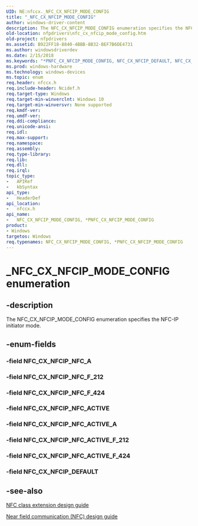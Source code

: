 ```yaml
---
UID: NE:nfccx._NFC_CX_NFCIP_MODE_CONFIG
title: "_NFC_CX_NFCIP_MODE_CONFIG"
author: windows-driver-content
description: The NFC_CX_NFCIP_MODE_CONFIG enumeration specifies the NFC-IP initiator mode.
old-location: nfpdrivers\nfc_cx_nfcip_mode_config.htm
old-project: nfpdrivers
ms.assetid: B922FF18-8840-4BBB-8B32-BEF7B6DE4731
ms.author: windowsdriverdev
ms.date: 2/15/2018
ms.keywords: "*PNFC_CX_NFCIP_MODE_CONFIG, NFC_CX_NFCIP_DEFAULT, NFC_CX_NFCIP_MODE_CONFIG, NFC_CX_NFCIP_MODE_CONFIG enumeration [Near-Field Proximity Drivers], NFC_CX_NFCIP_MODE_CONFIG,*PNFC_CX_NFCIP_MODE_CONFIG, NFC_CX_NFCIP_MODE_CONFIG,*PNFC_CX_NFCIP_MODE_CONFIG enumeration [Near-Field Proximity Drivers], NFC_CX_NFCIP_NFC_A, NFC_CX_NFCIP_NFC_ACTIVE, NFC_CX_NFCIP_NFC_ACTIVE_A, NFC_CX_NFCIP_NFC_ACTIVE_F_212, NFC_CX_NFCIP_NFC_ACTIVE_F_424, NFC_CX_NFCIP_NFC_F_212, NFC_CX_NFCIP_NFC_F_424, _NFC_CX_NFCIP_MODE_CONFIG, nfccx/NFC_CX_NFCIP_DEFAULT, nfccx/NFC_CX_NFCIP_MODE_CONFIG, nfccx/NFC_CX_NFCIP_NFC_A, nfccx/NFC_CX_NFCIP_NFC_ACTIVE, nfccx/NFC_CX_NFCIP_NFC_ACTIVE_A, nfccx/NFC_CX_NFCIP_NFC_ACTIVE_F_212, nfccx/NFC_CX_NFCIP_NFC_ACTIVE_F_424, nfccx/NFC_CX_NFCIP_NFC_F_212, nfccx/NFC_CX_NFCIP_NFC_F_424, nfpdrivers.nfc_cx_nfcip_mode_config"
ms.prod: windows-hardware
ms.technology: windows-devices
ms.topic: enum
req.header: nfccx.h
req.include-header: Ncidef.h
req.target-type: Windows
req.target-min-winverclnt: Windows 10
req.target-min-winversvr: None supported
req.kmdf-ver: 
req.umdf-ver: 
req.ddi-compliance: 
req.unicode-ansi: 
req.idl: 
req.max-support: 
req.namespace: 
req.assembly: 
req.type-library: 
req.lib: 
req.dll: 
req.irql: 
topic_type:
-	APIRef
-	kbSyntax
api_type:
-	HeaderDef
api_location:
-	nfccx.h
api_name:
-	NFC_CX_NFCIP_MODE_CONFIG, *PNFC_CX_NFCIP_MODE_CONFIG
product:
- Windows
targetos: Windows
req.typenames: NFC_CX_NFCIP_MODE_CONFIG, *PNFC_CX_NFCIP_MODE_CONFIG
---
```


# _NFC_CX_NFCIP_MODE_CONFIG enumeration


## -description


The NFC_CX_NFCIP_MODE_CONFIG enumeration specifies the NFC-IP initiator mode.


## -enum-fields




### -field NFC_CX_NFCIP_NFC_A


### -field NFC_CX_NFCIP_NFC_F_212


### -field NFC_CX_NFCIP_NFC_F_424


### -field NFC_CX_NFCIP_NFC_ACTIVE


### -field NFC_CX_NFCIP_NFC_ACTIVE_A


### -field NFC_CX_NFCIP_NFC_ACTIVE_F_212


### -field NFC_CX_NFCIP_NFC_ACTIVE_F_424


### -field NFC_CX_NFCIP_DEFAULT


## -see-also




<a href="https://msdn.microsoft.com/windows/hardware/drivers/nfc/nfc-class-extension-">NFC class extension design guide</a>



<a href="http://go.microsoft.com/fwlink/p/?LinkID=785320">Near field communication (NFC) design guide</a>
 

 

